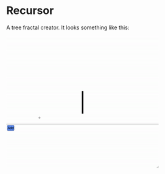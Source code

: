 # Recursor

A tree fractal creator. It looks something like this:

![Recursor Tree Fractal Creator](docs/images/2020-06-02-demo.gif)
